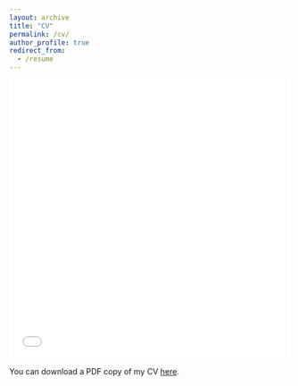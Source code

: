 ```yaml
---
layout: archive
title: "CV"
permalink: /cv/
author_profile: true
redirect_from:
  - /resume
---
```


<iframe src="/files/pdf/Junjie_Zhang_CV.pdf" width="100%" height="500" frameborder="no" border="0" marginwidth="0" marginheight="0">
</iframe>

You can download a PDF copy of my CV [here](/files/pdf/Junjie_Zhang_CV.pdf).
